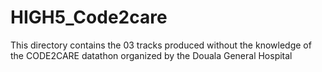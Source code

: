 # HIGH5_Code2care
This directory contains the 03 tracks produced without the knowledge of the CODE2CARE datathon organized by the Douala General Hospital
